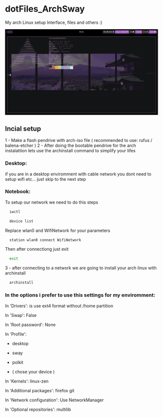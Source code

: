 # dotFiles_ArchSway

My arch Linux setup Interface, files and others :)

<img src="./imgs/screenshot-2023-05-29-033143.png">

## Incial setup

1 - Make a flash pendrive with arch-iso file ( recommended to use: rufus / balena-etcher )
2 - After doing the bootable pendrive for the arch instalattion lets use the archinstall command to simplify your lifes

### Desktop:

if you are in a desktop enviromment with cable network you dont need to setup wifi etc... just skip to the next step

### Notebook:

To setup our network we need to do this steps

```bash
  iwctl 
```

```bash
  device list
```

Replace wlan0 and WifiNetwork for your parameters

```bash
  station wlan0 connect WifiNetwork
```
Then after connectiong just exit

```bash
  exit
```

3 - after connecting to a network we are going to install your arch linux with archinstall

```bash
  archinstall
```

### In the options i prefer to use this settings for my enviromment:

In 'Drivers': is use ext4 format without /home partition

In 'Swap': False

In 'Root password': None

In 'Profile':

- desktop

- sway

- polkit

- ( chose your device )

In 'Kernels': linux-zen

In 'Additional packages': firefox git

In 'Network configuration': Use NetworkManager

In 'Optional repositories': multilib
